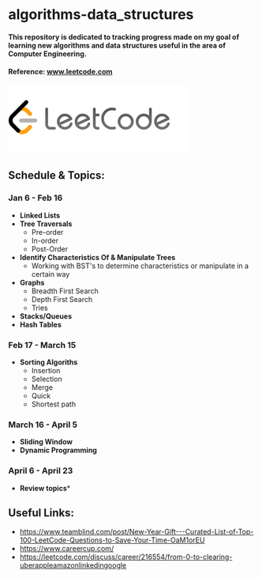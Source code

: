 # algorithms-data_structures
#### This repository is dedicated to tracking progress made on my goal of learning new algorithms and data structures useful in the area of Computer Engineering. 
 #### Reference: www.leetcode.com
 ![](images/lc.png)

## Schedule & Topics: 

### Jan 6 - Feb 16 
* **Linked Lists**
* **Tree Traversals**
    * Pre-order
    * In-order
    * Post-Order
* **Identify Characteristics Of & Manipulate Trees**
    * Working with BST's to determine characteristics or manipulate in a certain way
* **Graphs**
    * Breadth First Search
    * Depth First Search
    * Tries
* **Stacks/Queues**
* **Hash Tables**

### Feb 17 - March 15
* **Sorting Algoriths** 
    * Insertion 
    * Selection
    * Merge
    * Quick
    * Shortest path
    
### March 16 - April 5 
* **Sliding Window**
* **Dynamic Programming**

### April 6 - April 23
* **Review topics***

## Useful Links:
* https://www.teamblind.com/post/New-Year-Gift---Curated-List-of-Top-100-LeetCode-Questions-to-Save-Your-Time-OaM1orEU
* https://www.careercup.com/
* https://leetcode.com/discuss/career/216554/from-0-to-clearing-uberappleamazonlinkedingoogle
